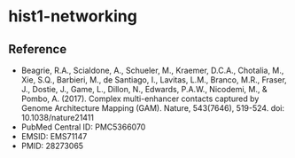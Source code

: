 # hist1-networking

## Reference

  - Beagrie, R.A., Scialdone, A., Schueler, M., Kraemer, D.C.A., Chotalia, M., Xie, S.Q., Barbieri, M., de Santiago, I., Lavitas, L.M., Branco, M.R., Fraser, J., Dostie, J., Game, L., Dillon, N., Edwards, P.A.W., Nicodemi, M., & Pombo, A. (2017). Complex multi-enhancer contacts captured by Genome Architecture Mapping (GAM). Nature, 543(7646), 519-524. doi: 10.1038/nature21411
  - PubMed Central ID: PMC5366070
  - EMSID: EMS71147
  - PMID: 28273065
